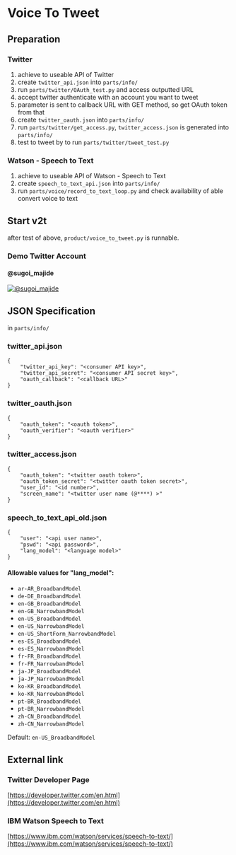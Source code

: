 # Voice To Tweet
## Preparation
### Twitter
1. achieve to useable API of Twitter
2. create `twitter_api.json` into `parts/info/`
3. run `parts/twitter/OAuth_test.py` and access outputted URL
4. accept twitter authenticate with an account you want to tweet
5. parameter is sent to callback URL with GET method, so get OAuth token from that
6. create `twitter_oauth.json` into `parts/info/`
7. run `parts/twitter/get_access.py`, `twitter_access.json` is generated into `parts/info/`
8. test to tweet by to run `parts/twitter/tweet_test.py`

### Watson - Speech to Text
1. achieve to useable API of Watson - Speech to Text
2. create `speech_to_text_api.json` into `parts/info/`
3. run `parts/voice/record_to_text_loop.py` and check availability of able convert voice to text

## Start v2t
after test of above, `product/voice_to_tweet.py` is runnable. 

### Demo Twitter Account
#### @sugoi_majide
[![@sugoi_majide](https://pbs.twimg.com/profile_images/1051660323394973697/3jKTozlj.jpg)](https://twitter.com/sugoi_majide)

## JSON Specification
in `parts/info/`
### twitter_api.json
```
{
    "twitter_api_key": "<consumer API key>",
    "twitter_api_secret": "<consumer API secret key>",
    "oauth_callback": "<callback URL>"
}
```
### twitter_oauth.json
```
{
    "oauth_token": "<oauth token>",
    "oauth_verifier": "<oauth verifier>"
}
```
### twitter_access.json
```
{
    "oauth_token": "<twitter oauth token>",
    "oauth_token_secret": "<twitter oauth token secret>",
    "user_id": "<id number>",
    "screen_name": "<twitter user name (@****) >"
}
```
### speech_to_text_api_old.json
```
{
    "user": "<api user name>",
    "pswd": "<api password>",
    "lang_model": "<language model>"
}
```

#### Allowable values for "lang_model": 
- `ar-AR_BroadbandModel`
- `de-DE_BroadbandModel`
- `en-GB_BroadbandModel`
- `en-GB_NarrowbandModel`
- `en-US_BroadbandModel`
- `en-US_NarrowbandModel`
- `en-US_ShortForm_NarrowbandModel`
- `es-ES_BroadbandModel`
- `es-ES_NarrowbandModel`
- `fr-FR_BroadbandModel`
- `fr-FR_NarrowbandModel`
- `ja-JP_BroadbandModel`
- `ja-JP_NarrowbandModel`
- `ko-KR_BroadbandModel`
- `ko-KR_NarrowbandModel`
- `pt-BR_BroadbandModel`
- `pt-BR_NarrowbandModel`
- `zh-CN_BroadbandModel`
- `zh-CN_NarrowbandModel`

Default: `en-US_BroadbandModel`

## External link
### Twitter Developer Page
[https://developer.twitter.com/en.html](https://developer.twitter.com/en.html)
### IBM Watson Speech to Text
[https://www.ibm.com/watson/services/speech-to-text/](https://www.ibm.com/watson/services/speech-to-text/)